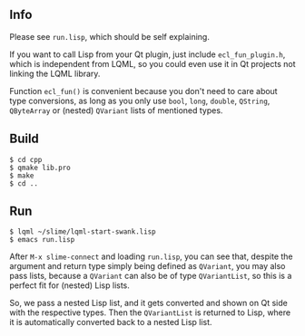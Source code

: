 
Info
----

Please see `run.lisp`, which should be self explaining.

If you want to call Lisp from your Qt plugin, just include `ecl_fun_plugin.h`,
which is independent from LQML, so you could even use it in Qt projects not
linking the LQML library.

Function `ecl_fun()` is convenient because you don't need to care about type
conversions, as long as you only use `bool`, `long`, `double`, `QString`,
`QByteArray` or (nested) `QVariant` lists of mentioned types.



Build
-----

```
$ cd cpp
$ qmake lib.pro
$ make
$ cd ..
```


Run
---

```
$ lqml ~/slime/lqml-start-swank.lisp
$ emacs run.lisp
```

After `M-x slime-connect` and loading `run.lisp`, you can see that, despite
the argument and return type simply being defined as `QVariant`, you may also
pass lists, because a `QVariant` can also be of type `QVariantList`, so this
is a perfect fit for (nested) Lisp lists.

So, we pass a nested Lisp list, and it gets converted and shown on Qt side with
the respective types. Then the `QVariantList` is returned to Lisp, where it is
automatically converted back to a nested Lisp list.

